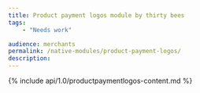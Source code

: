 ```yaml
---
title: Product payment logos module by thirty bees
tags:
    - "Needs work"

audience: merchants
permalink: /native-modules/product-payment-logos/
description:
---
```


{% include api/1.0/productpaymentlogos-content.md %}